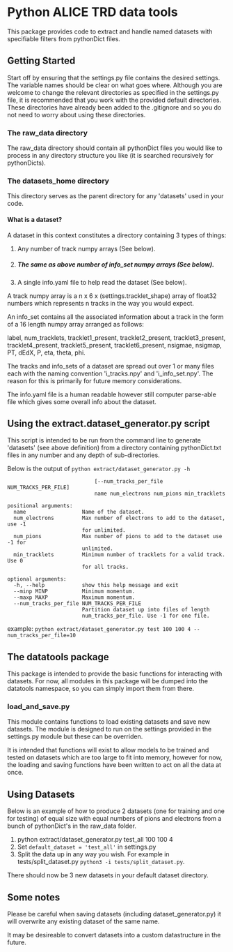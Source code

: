 # Python ALICE TRD data tools

This package provides code to extract and handle named datasets with specifiable filters from pythonDict files.

## Getting Started

Start off by ensuring that the settings.py file contains the desired settings. The variable names should be clear on what goes where. Although you are welcome to change the relevant directories as specified in the settings.py file, it is recommended that you work with the provided default directories. These directories have already been added to the .gitignore and so you do not need to worry about using these directories.

### The raw_data directory

The raw_data directory should contain all pythonDict files you would like to process in any directory structure you like (it is searched recursively for pythonDicts).

### The datasets_home directory

This directory serves as the parent directory for any 'datasets' used in your code.

#### What is a dataset?

A dataset in this context constitutes a directory containing 3 types of things:

1. Any number of track numpy arrays (See below).
2. ##### The same as above number of info_set numpy arrays (See below).
3. A single info.yaml file to help read the dataset (See below).

A track numpy array is a n x 6 x (settings.tracklet_shape) array of float32 numbers which represents n tracks in the way you would expect.

An info_set contains all the associated information about a track in the form of a 16 length numpy array arranged as follows:

label, num_tracklets, tracklet1_present, tracklet2_present, tracklet3_present, tracklet4_present, tracklet5_present, tracklet6_present, nsigmae, nsigmap, PT, dEdX, P, eta, theta, phi.

The tracks and info_sets of a dataset are spread out over 1 or many files each with the naming convention 'i_tracks.npy' and 'i_info_set.npy'. The reason for this is primarily for future memory considerations.

The info.yaml file is a human readable however still computer parse-able file which gives some overall info about the dataset.

## Using the extract.dataset_generator.py script

This script is intended to be run from the command line to generate 'datasets' (see above definition) from a directory containing pythonDict.txt files in any number and any depth of sub-directories.

Below is the output of `python extract/dataset_generator.py -h`

```usage: dataset_generator.py [-h] [--minp MINP] [--maxp MAXP]
                            [--num_tracks_per_file NUM_TRACKS_PER_FILE]
                            name num_electrons num_pions min_tracklets

positional arguments:
  name                  Name of the dataset.
  num_electrons         Max number of electrons to add to the dataset, use -1
                        for unlimited.
  num_pions             Max number of pions to add to the dataset use -1 for
                        unlimited.
  min_tracklets         Minimum number of tracklets for a valid track. Use 0
                        for all tracks.

optional arguments:
  -h, --help            show this help message and exit
  --minp MINP           Minimum momentum.
  --maxp MAXP           Maximum momentum.
  --num_tracks_per_file NUM_TRACKS_PER_FILE
                        Partition dataset up into files of length
                        num_tracks_per_file. Use -1 for one file.
```

example: `python extract/dataset_generator.py test 100 100 4 --num_tracks_per_file=10`

## The datatools package

This package is intended to provide the basic functions for interacting with datasets. For now, all modules in this package will be dumped into the datatools namespace, so you can simply import them from there.

### load_and_save.py

This module contains functions to load existing datasets and save new datasets. The module is designed to run on the settings provided in the settings.py module but these can be overriden.

It is intended that functions will exist to allow models to be trained and tested on datasets which are too large to fit into memory, however for now, the loading and saving functions have been written to act on all the data at once.

## Using Datasets

Below is an example of how to produce 2 datasets (one for training and one for testing) of equal size with equal numbers of pions and electrons from a bunch of pythonDict's in the raw_data folder.

1. python extract/dataset_generator.py test_all 100 100 4
2. Set `default_dataset = 'test_all'` in settings.py
3. Split the data up in any way you wish. For example in tests/split_dataset.py `python3 -i tests/split_dataset.py`.

There should now be 3 new datasets in your default dataset directory.

## Some notes

Please be careful when saving datasets (including dataset_generator.py) it will overwrite any existing dataset of the same name.

It may be desireable to convert datasets into a custom datastructure in the future.